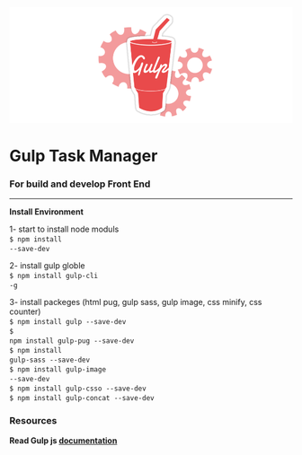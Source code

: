 ![](_asseets/repo_image.jpeg)

<h1>Gulp Task Manager</h1>
<h3> For build and develop Front End </h3>

----------------------------------
<b>Install Environment</b>

1- start to install node moduls
<br>
<code>$ npm install --save-dev</code>

2- install gulp globle
<br>
<code>$ npm install gulp-cli -g</code>

3- install packeges (html pug, gulp sass, gulp image, css minify, css counter)
<br>
<code>$ npm install gulp --save-dev</code>
<br>
<code>$ npm install gulp-pug --save-dev</code>
<br>
<code>$ npm install gulp-sass --save-dev</code>
<br>
<code>$ npm install gulp-image --save-dev</code>
<br>
<code>$ npm install gulp-csso --save-dev</code>
<br>
<code>$ npm install gulp-concat --save-dev</code>

<h3>Resources</h3>
<b>Read Gulp js <a href="https://github.com/gulpjs/gulp/blob/v3.9.1/docs/API.md" target="_blank">documentation</a></b>
